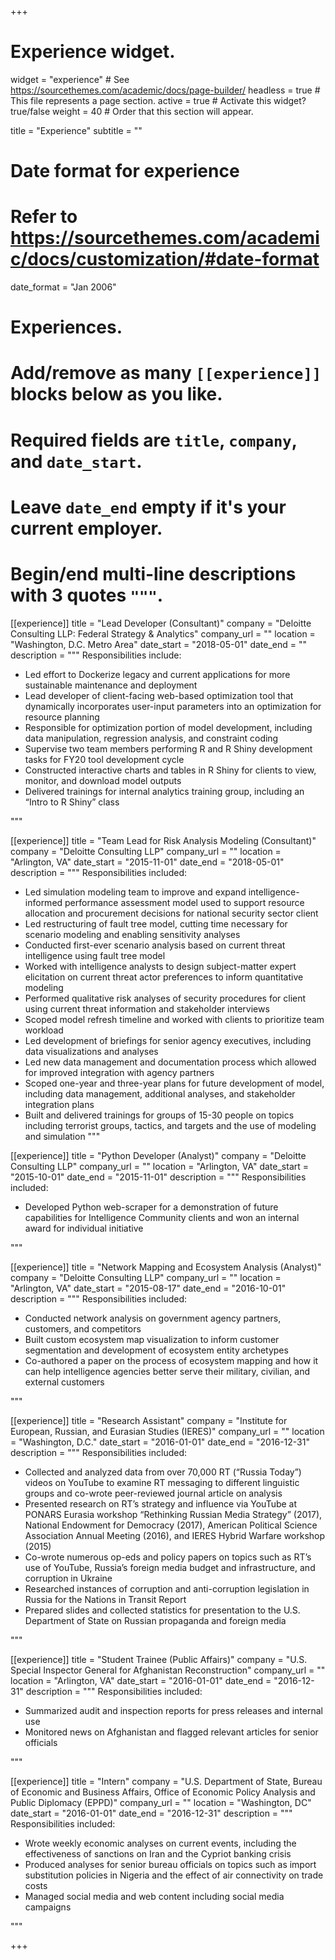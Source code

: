 +++
# Experience widget.
widget = "experience"  # See https://sourcethemes.com/academic/docs/page-builder/
headless = true  # This file represents a page section.
active = true  # Activate this widget? true/false
weight = 40  # Order that this section will appear.

title = "Experience"
subtitle = ""

# Date format for experience
#   Refer to https://sourcethemes.com/academic/docs/customization/#date-format
date_format = "Jan 2006"

# Experiences.
#   Add/remove as many `[[experience]]` blocks below as you like.
#   Required fields are `title`, `company`, and `date_start`.
#   Leave `date_end` empty if it's your current employer.
#   Begin/end multi-line descriptions with 3 quotes `"""`.
[[experience]]
  title = "Lead Developer (Consultant)"
  company = "Deloitte Consulting LLP: Federal Strategy & Analytics"
  company_url = ""
  location = "Washington, D.C. Metro Area"
  date_start = "2018-05-01"
  date_end = ""
  description = """
  Responsibilities include:
  
  * Led effort to Dockerize legacy and current applications for more sustainable maintenance and deployment
  * Lead developer of client-facing web-based optimization tool that dynamically incorporates user-input parameters into an optimization for resource planning
  * Responsible for optimization portion of model development, including data manipulation, regression analysis, and constraint coding
  * Supervise two team members performing R and R Shiny development tasks for FY20 tool development cycle
  * Constructed interactive charts and tables in R Shiny for clients to view, monitor, and download model outputs
  * Delivered trainings for internal analytics training group, including an “Intro to R Shiny” class

  """

[[experience]]
  title = "Team Lead for Risk Analysis Modeling (Consultant)"
  company = "Deloitte Consulting LLP"
  company_url = ""
  location = "Arlington, VA"
  date_start = "2015-11-01"
  date_end = "2018-05-01"
  description = """
  Responsibilities included:
  
  * Led simulation modeling team to improve and expand intelligence-informed performance assessment model used to support resource allocation and procurement decisions for national security sector client
  * Led restructuring of fault tree model, cutting time necessary for scenario modeling and enabling sensitivity analyses
  * Conducted first-ever scenario analysis based on current threat intelligence using fault tree model
  * Worked with intelligence analysts to design subject-matter expert elicitation on current threat actor preferences to inform quantitative modeling
  * Performed qualitative risk analyses of security procedures for client using current threat information and stakeholder interviews
  * Scoped model refresh timeline and worked with clients to prioritize team workload
  * Led development of briefings for senior agency executives, including data visualizations and analyses
  * Led new data management and documentation process which allowed for improved integration with agency partners
  * Scoped one-year and three-year plans for future development of model, including data management, additional analyses, and stakeholder integration plans
  * Built and delivered trainings for groups of 15-30 people on topics including terrorist groups, tactics, and targets and the use of modeling and simulation
"""

[[experience]]
  title = "Python Developer (Analyst)"
  company = "Deloitte Consulting LLP"
  company_url = ""
  location = "Arlington, VA"
  date_start = "2015-10-01"
  date_end = "2015-11-01"
  description = """
  Responsibilities included:
  
  * Developed Python web-scraper for a demonstration of future capabilities for Intelligence Community clients and won an internal award for individual initiative

"""

[[experience]]
  title = "Network Mapping and Ecosystem Analysis (Analyst)"
  company = "Deloitte Consulting LLP"
  company_url = ""
  location = "Arlington, VA"
  date_start = "2015-08-17"
  date_end = "2016-10-01"
  description = """
  Responsibilities included:
  
  * Conducted network analysis on government agency partners, customers, and competitors
  * Built custom ecosystem map visualization to inform customer segmentation and development of ecosystem entity archetypes
  * Co-authored a paper on the process of ecosystem mapping and how it can help intelligence agencies better serve their military, civilian, and external customers

"""


[[experience]]
  title = "Research Assistant"
  company = "Institute for European, Russian, and Eurasian Studies (IERES)"
  company_url = ""
  location = "Washington, D.C."
  date_start = "2016-01-01"
  date_end = "2016-12-31"
  description = """
  Responsibilities included:
  
  * Collected and analyzed data from over 70,000 RT (“Russia Today”) videos on YouTube to examine RT messaging to different linguistic groups and co-wrote peer-reviewed journal article on analysis
  * Presented research on RT’s strategy and influence via YouTube at PONARS Eurasia workshop “Rethinking Russian Media Strategy” (2017), National Endowment for Democracy (2017), American Political Science Association Annual Meeting (2016), and IERES Hybrid Warfare workshop (2015)
  * Co-wrote numerous op-eds and policy papers on topics such as RT’s use of YouTube, Russia’s foreign media budget and infrastructure, and corruption in Ukraine
  * Researched instances of corruption and anti-corruption legislation in Russia for the Nations in Transit Report
  * Prepared slides and collected statistics for presentation to the U.S. Department of State on Russian propaganda and foreign media

"""

[[experience]]
  title = "Student Trainee (Public Affairs)"
  company = "U.S. Special Inspector General for Afghanistan Reconstruction"
  company_url = ""
  location = "Arlington, VA"
  date_start = "2016-01-01"
  date_end = "2016-12-31"
  description = """
  Responsibilities included:
  
  * Summarized audit and inspection reports for press releases and internal use
  * Monitored news on Afghanistan and flagged relevant articles for senior officials

"""

[[experience]]
  title = "Intern"
  company = "U.S. Department of State, Bureau of Economic and Business Affairs, Office of Economic Policy Analysis and Public Diplomacy (EPPD)"
  company_url = ""
  location = "Washington, DC"
  date_start = "2016-01-01"
  date_end = "2016-12-31"
  description = """
  Responsibilities included:
  
  * Wrote weekly economic analyses on current events, including the effectiveness of sanctions on Iran and the Cypriot banking crisis
  * Produced analyses for senior bureau officials on topics such as import substitution policies in Nigeria and the effect of air connectivity on trade costs
  * Managed social media and web content including social media campaigns

"""

+++
